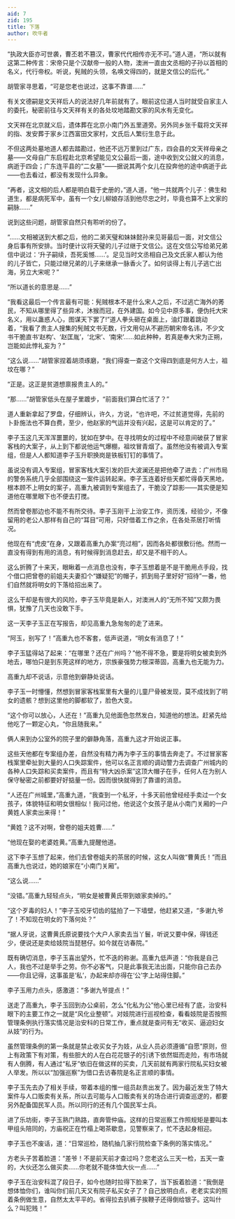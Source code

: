 ```yaml
---
aid: 7
zid: 195
title: 下落
author: 吹牛者
---
```


“执政大臣亦可世袭，曹丕若不篡汉，曹家代代相传亦无不可。”道人道，“所以就有这第二种传言：宋帝只是个汉献帝一般的人物，澳洲一直由文丞相的子孙以首相的名义，代行帝权。听说，髡贼的头领，名唤文得四的，就是文信公的后代。”

胡管家寻思着，“可是您老也说过，这事不靠谱……”

有关文德嗣是文天祥后人的说法好几年前就有了。眼前这位道人当时就受自家主人的委托，秘密前往与文天祥有关的各处坟地踏勘文家的风水有无变化。

文天祥在北京就义后，遗体葬在北京小南门外五里道旁。另外同乡张千载将文天祥的指、发安葬于家乡江西富田文家村，文氏后人繁衍生息于此。

不但这两处墓地道人都去踏勘过，他还不远万里到过广东，四会县的文天祥母亲之墓――文母自广东启程赴北京希望能见文公最后一面，途中收到文公就义的消息，病逝于四会；广东连平县的“二女墓”――据说其两个女儿在投奔他的途中病逝于此――也去看过，都没有发现什么异象。

“再者，这文相的后人都是明白载于史册的，”道人道，“他一共就两个儿子：佛生和道生，都是病死军中，虽有一个女儿柳娘存活到他尽忠之时，毕竟也算不上文家的嗣脉……”

说到这些问题，胡管家自然只有聆听的份了。

“……文相被送到大都之后，他的二弟天璧和妹妹懿孙来见哥最后一面，对文信公身后事有所安排。当时便计议将天璧的儿子过继于文信公。这在文信公写给弟兄弟信中说过：‘升子嗣续，吾死奚憾……’。足见当时文丞相自己及文氏家人都认为他的儿子皆亡，只能过继兄弟的儿子来继承一脉香火了。如何谈得上有儿子逃亡出海，另立大宋呢？”

“所以道长的意思是……”

“我看这最后一个传言最有可能：髡贼根本不是什么宋人之后，不过逃亡海外的莠民，不知从哪里得了些异术，沐猴而冠，在外建国。如今见中原多事，便伪托大宋名义，用以蛊惑人心，图谋天下罢了!”道人拳头砸在桌面上，油灯跟着跳动着，“我看了贵主人搜集的髡贼文书无数，行文用句从不避历朝宋帝名讳，不少文书干脆直书‘赵构’、‘赵匡胤’，‘北宋’、‘南宋’……如此种种，若真是奉大宋为正朔，岂能如此悖礼妄为？”

“这么说……”胡管家捏着胡须琢磨，“我们得查一查这个文得四到底是何方人士，祖坟在哪？”

“正是。这正是贫道想禀报贵主人的。”

“那……”胡管家低头在屋子里踱步，“前面我们算白忙活了？”

道人重新拿起了罗盘，仔细辨认，许久，方说，“也许吧，不过贫道觉得，先前的卜卦施法也不算白费，至少，他赵家的气运并没有兴起，这是可以肯定的了。”

李子玉这几天浑浑噩噩的，犹如在梦中。在寻找明女的过程中不经意间破获了冒家客栈的大案子，从上到下都说他运气爆棚，祖坟冒青烟了。虽然他没有被调入专案组，但是人人都知道李子玉升职换岗是铁板钉钉的事情了。

虽说没有调入专案组，冒家客栈大案引发的巨大波澜还是把他牵了进去：广州市局的警务系统几乎全部围绕这一案件运转起来。李子玉连着好些天都忙得昏天黑地，根本顾不上明女的案子，高重九被调到专案组去了，干脆没了踪影――其实便是知道他在哪里眼下也不便去打搅。

然而曾卷那边也不能不有所交待。李子玉刚干上治安工作，资历浅，经验少，不像留用的老公人那样有自己的“耳目”可用，只好借着工作之余，在各处茶居打听情况。

他现在有“虎皮”在身，又跟着高重九办案“亮过相”，因而各处都很敷衍他。然而一直没有得到有用的消息，有时候得到消息赶去，却又是不相干的人。

这么折腾了十来天，眼瞅着一点消息也没有，李子玉想着是不是干脆用点手段，找个借口把曾卷的前姐夫夫妻扣个“嫌疑犯”的帽子，抓到局子里好好“招待”一番，他们自然就将明女的下落给招出来了。

这么干却是有很大的风险，李子玉毕竟是新人，对澳洲人的“无所不知”又颇为畏惧，犹豫了几天也没敢下手。

这一天李子玉正在写报告，却见高重九急匆匆的走了进来。

“阿玉，别写了！”高重九也不客套，低声说道，“明女有消息了！”

李子玉猛得站了起来：“在哪里？还在广州吗？”他不得不急，要是将明女被卖到外地去，哪怕只是到东莞这样的地方，宗族豪强势力根深蒂固，高重九也无能为力。

高重九却不说话，示意他到僻静处说话。

李子玉一时懵懂，然想到冒家客栈案里有大量的儿童尸骨被发现，莫不成找到了明女的遗骸？想到这里他的脚都软了，脸色大变。

“这个你可以放心，人还在！”高重九见他面色忽然发白，知道他的想法。赶紧先给他吃了一颗定心丸，“你且随我来。”

俩人来到办公室外的院子里的僻静角落，高重九这才开始说正事。

这些天他都在专案组办差，自然没有精力再为李子玉的事情去奔走了。不过冒家客栈案里牵扯到大量的人口失踪案件，他可以名正言顺的调动警力去调查广州城内的各种人口失踪和买卖案件，而且有“特大凶杀案”这顶大帽子在手，任何人在为别人保守秘密之前都要好好掂量一份。因而很快就得到了靠谱的消息。

“人还在广州城里，”高重九道，“我查到一个私牙，十多天前他曾经经手卖过一个女孩子，体貌特征和明女很相似！我问过他，他说这个女孩子是从小南门关厢的一户黄姓人家卖出来得！”

“黄姓？这不对啊，曾卷的姐夫姓曹……”

“他现在娶的老婆姓黄。”高重九提醒他道。

这下李子玉想了起来，他们去曾卷姐夫的茶居的时候，这女人叫做“曹黄氏！”而且高重九也说过，她的娘家在“小南门关厢”。

“这么说……”

“没错。”高重九轻轻点头，“明女是被曹黄氏带到娘家卖掉的。”

“这个歹毒的妇人！”李子玉咬牙切齿的猛拍了一下墙壁，他赶紧又道，“多谢九爷了！不知现在明女的下落何处？”

“据人牙说，这曹黄氏原说要找个大户人家卖去当丫鬟，听说又要中保，得钱还少，便说还是卖给妓院当琵琶仔。如今就在访春院。”

既有确切消息，李子玉喜出望外，忙不迭的称谢。高重九低声道：“你我是自己人，我也不过是举手之劳。你不必客气，只是此事我无法出面，只能你自己去办――你且记得，这事虽是‘私’，办起来却亦得在‘公’字上站得住脚。”

李子玉用力点头，感激道：“多谢九爷提点！”

送走了高重九，李子玉回到办公桌前，怎么“化私为公”他心里已经有了底，治安科眼下的主要工作之一就是“风化业整顿”。对妓院进行巡视检查，看看妓院是否按照管理条例执行落实情况是治安科的日常工作，重点就是查问有无“收买、逼迫妇女从妓”的行为。

虽然管理条例的第一条就是禁止收买女子为妓，从业人员必须遵循“自愿”原则，但上有政策下有对策，有些胆大的人在白花花银子的引诱下依然铤而走险，有市场就有人倒腾，有人通过“私牙”依旧在做这样的买卖，几天前就有两家行院私买妇女被人举发。所以以“加强巡察”为借口去访春院是名正言顺的事情。

李子玉先去办了相关手续，带着本组的惟一组员赵贵出发了。因为最近发生了特大案件与人口贩卖有关系，所以去可能与人口贩卖有关的场合进行调查巡逻的，都要另外配备国民军人员。所以同行的还有几个国民军士兵。

进了乐坊街，李子玉熟门熟路，直奔管仲庙。这样的日常巡察工作照规矩是要叫本甲组头陪同的，方庙祝正在竹榻上喝茶歇息，见警察来了，忙不迭起身相迎。

李子玉也不废话，道：“日常巡检，随机抽几家行院检查下条例的落实情况。”

方老头子苦着脸道：“差爷！不是前天前才查过吗？您老这么三天一检，五天一查的，大伙还怎么做买卖……你老就不能体恤大伙一点……”

李子玉在治安科混了段日子，如今也随时拉得下脸来了，当下扳着脸道：“我倒是想体恤你们，谁叫你们前几天又有院子私买女子了？自己放明白点，老老实实的照着条例做生意，自然太太平平的。省得拉去扒裤子挨鞭子还得倒给银子。这叫什么？叫犯贱！”
